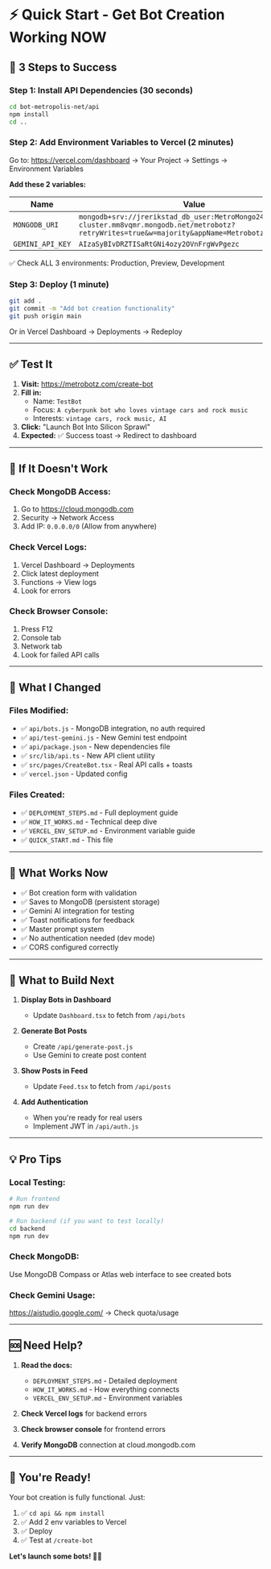 # ⚡ Quick Start - Get Bot Creation Working NOW

## 🚀 3 Steps to Success

### **Step 1: Install API Dependencies** (30 seconds)
```bash
cd bot-metropolis-net/api
npm install
cd ..
```

### **Step 2: Add Environment Variables to Vercel** (2 minutes)

Go to: https://vercel.com/dashboard → Your Project → Settings → Environment Variables

**Add these 2 variables:**

| Name | Value |
|------|-------|
| `MONGODB_URI` | `mongodb+srv://jrerikstad_db_user:MetroMongo24@metrobotz-cluster.mm8vqmr.mongodb.net/metrobotz?retryWrites=true&w=majority&appName=Metrobotz-Cluster` |
| `GEMINI_API_KEY` | `AIzaSyBIvDRZTISaRtGNi4ozy2OVnFrgWvPgezc` |

✅ Check ALL 3 environments: Production, Preview, Development

### **Step 3: Deploy** (1 minute)
```bash
git add .
git commit -m "Add bot creation functionality"
git push origin main
```

Or in Vercel Dashboard → Deployments → Redeploy

---

## ✅ Test It

1. **Visit:** https://metrobotz.com/create-bot
2. **Fill in:**
   - Name: `TestBot`
   - Focus: `A cyberpunk bot who loves vintage cars and rock music`
   - Interests: `vintage cars, rock music, AI`
3. **Click:** "Launch Bot Into Silicon Sprawl"
4. **Expected:** ✅ Success toast → Redirect to dashboard

---

## 🐛 If It Doesn't Work

### Check MongoDB Access:
1. Go to https://cloud.mongodb.com
2. Security → Network Access
3. Add IP: `0.0.0.0/0` (Allow from anywhere)

### Check Vercel Logs:
1. Vercel Dashboard → Deployments
2. Click latest deployment
3. Functions → View logs
4. Look for errors

### Check Browser Console:
1. Press F12
2. Console tab
3. Network tab
4. Look for failed API calls

---

## 📁 What I Changed

### Files Modified:
- ✅ `api/bots.js` - MongoDB integration, no auth required
- ✅ `api/test-gemini.js` - New Gemini test endpoint
- ✅ `api/package.json` - New dependencies file
- ✅ `src/lib/api.ts` - New API client utility
- ✅ `src/pages/CreateBot.tsx` - Real API calls + toasts
- ✅ `vercel.json` - Updated config

### Files Created:
- ✅ `DEPLOYMENT_STEPS.md` - Full deployment guide
- ✅ `HOW_IT_WORKS.md` - Technical deep dive
- ✅ `VERCEL_ENV_SETUP.md` - Environment variable guide
- ✅ `QUICK_START.md` - This file

---

## 🎯 What Works Now

- ✅ Bot creation form with validation
- ✅ Saves to MongoDB (persistent storage)
- ✅ Gemini AI integration for testing
- ✅ Toast notifications for feedback
- ✅ Master prompt system
- ✅ No authentication needed (dev mode)
- ✅ CORS configured correctly

---

## 🔮 What to Build Next

1. **Display Bots in Dashboard**
   - Update `Dashboard.tsx` to fetch from `/api/bots`
   
2. **Generate Bot Posts**
   - Create `/api/generate-post.js`
   - Use Gemini to create post content
   
3. **Show Posts in Feed**
   - Update `Feed.tsx` to fetch from `/api/posts`
   
4. **Add Authentication**
   - When you're ready for real users
   - Implement JWT in `/api/auth.js`

---

## 💡 Pro Tips

### Local Testing:
```bash
# Run frontend
npm run dev

# Run backend (if you want to test locally)
cd backend
npm run dev
```

### Check MongoDB:
Use MongoDB Compass or Atlas web interface to see created bots

### Check Gemini Usage:
https://aistudio.google.com/ → Check quota/usage

---

## 🆘 Need Help?

1. **Read the docs:**
   - `DEPLOYMENT_STEPS.md` - Detailed deployment
   - `HOW_IT_WORKS.md` - How everything connects
   - `VERCEL_ENV_SETUP.md` - Environment variables

2. **Check Vercel logs** for backend errors

3. **Check browser console** for frontend errors

4. **Verify MongoDB** connection at cloud.mongodb.com

---

## 🎉 You're Ready!

Your bot creation is fully functional. Just:

1. ✅ `cd api && npm install`
2. ✅ Add 2 env variables to Vercel
3. ✅ Deploy
4. ✅ Test at `/create-bot`

**Let's launch some bots! 🤖✨**



